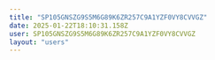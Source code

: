 ```yaml
---
title: "SP105GNSZG9S5M6G89K6ZR257C9A1YZF0VY8CVVGZ"
date: 2025-01-22T18:10:31.158Z
user: SP105GNSZG9S5M6G89K6ZR257C9A1YZF0VY8CVVGZ
layout: "users"
---
```

    